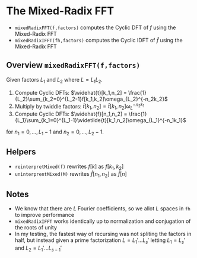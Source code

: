 # The Mixed-Radix FFT
* $\texttt{mixedRadixFFT(f,factors)}$ computes the Cyclic DFT of $f$ using the Mixed-Radix FFT
* $\texttt{mixedRadixIFFT(fh,factors)}$ computes the Cyclic IDFT of $\hat{f}$ using the Mixed-Radix FFT

## Overview $\texttt{mixedRadixFFT(f,factors)}$
Given factors $L_1$ and $L_2$ where $L=L_1L_2$.

1. Compute Cyclic DFTs: $\widehat{t}[k_1,n_2] = \frac{1}{L_2}\sum_{k_2=0}^{L_2-1}f[k_1,k_2]\omega_{L_2}^{-n_2k_2}$
2. Multiply by twiddle factors: $\widetilde{t}[k_1,n_2]=\widehat{t}[k_1,n_2]\omega_{L}^{-n_2k_1}$
3. Compute Cyclic DFTs: $\widehat{f}[n_1,n_2] = \frac{1}{L_1}\sum_{k_1=0}^{L_1-1}\widetilde{t}[k_1,n_2]\omega_{L_1}^{-n_1k_1}$

for $n_1=0,\dots,L_1-1$ and $n_2=0,\dots,L_2-1$.
## Helpers
* $\texttt{reinterpretMixed(f)}$ rewrites $f[k]$ as $f[k_1,k_2]$
* $\texttt{uninterprentMixed(M)}$ rewrites  $\hat{f}[n_1,n_2]$ as $\hat{f}[n]$

## Notes
* We know that there are $L$ Fourier coefficients, so we allot $L$ spaces in $\texttt{fh}$ to improve performance
* $\texttt{mixedRadixIFFT}$ works identically up to normalization and conjugation of the roots of unity
* In my testing, the fastest way of recursing was not spliting the factors in half, but instead given a prime factorization $L=L_1'\dots L_s'$ letting $L_1=L_s'$ and $L_2=L_1'\dots L_{s-1}'$